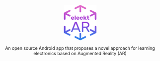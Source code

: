 <p align="center">
  <img width="105" height="115" src="https://github.com/vsafontlopez/elecktAR/blob/main/assets/elecktAR_icon.png">
</p>

<p align="center">
  <src="[# elecktAR](https://openaccess.uoc.edu/handle/10609/138366)">
</p>

<div align="center">An open source Android app that proposes a novel approach for learning electronics based on Augmented Reality (AR)
</div>



